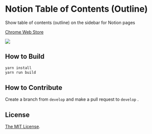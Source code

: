 # Notion Table of Contents (Outline)

Show table of contents (outline) on the sidebar for Notion pages

[Chrome Web Store](https://chrome.google.com/webstore/detail/notion-table-of-contents/ifghafniffhbggdjmcmhnpcdcnlpjflh)

<a href="https://chrome.google.com/webstore/detail/notion-table-of-contents/ifghafniffhbggdjmcmhnpcdcnlpjflh"><img src="https://lh3.googleusercontent.com/HtP6RM2dPEvJAkRiiGLpojXjum47Z9f3HEW61SLD-5Fmpgq-aTZjKKSRw2xh-pQtxDeQlE9wT5IDtt7O-WfohIV2mg=w640-h400-e365-rj-sc0x00ffffff" /></a>

## How to Build

```sh
yarn install
yarn run build
```

## How to Contribute

Create a branch from `develop` and make a pull request to `develop` .

## License

[The MIT License](/LICENSE).
